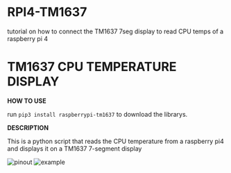 # RPI4-TM1637
tutorial on how to connect the TM1637 7seg display to read CPU temps of a raspberry pi 4

# **TM1637 CPU TEMPERATURE DISPLAY**

 **HOW TO USE**

run `pip3 install raspberrypi-tm1637` to download the librarys.

**DESCRIPTION**

This is a python script that reads the CPU temperature from a raspberry pi4 and displays it on a TM1637 7-segment display



![pinout](https://github.com/user-attachments/assets/c16f9439-a98e-4819-9d0d-9d70a5728912)
![example](https://github.com/user-attachments/assets/169be503-f037-4db1-a38f-079428632955)
